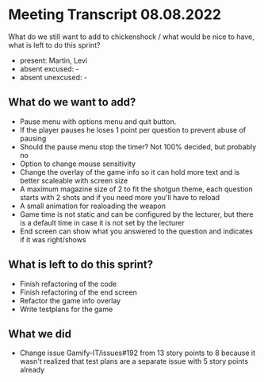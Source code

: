 # Meeting Transcript 08.08.2022

What do we still want to add to chickenshock / what would be nice to have, what is left to do this sprint?

- present: Martin, Levi
- absent excused: -
- absent unexcused: -

## What do we want to add?

- Pause menu with options menu and quit button.
- If the player pauses he loses 1 point per question to prevent abuse of pausing
- Should the pause menu stop the timer? Not 100% decided, but probably no
- Option to change mouse sensitivity
- Change the overlay of the game info so it can hold more text and is better scaleable with screen size
- A maximum magazine size of 2 to fit the shotgun theme, each question starts with 2 shots and if you need more you'll have to reload
- A small animation for realoading the weapon
- Game time is not static and can be configured by the lecturer, but there is a default time in case it is not set by the lecturer
- End screen can show what you answered to the question and indicates if it was right/shows

## What is left to do this sprint?

 - Finish refactoring of the code
 - Finish refactoring of the end screen
 - Refactor the game info overlay
 - Write testplans for the game

## What we did

- Change issue Gamify-IT/issues#192 from 13 story points to 8 because it wasn't realized that test plans are a separate issue with 5 story points already
